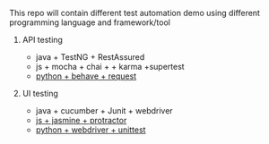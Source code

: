 This repo will contain different test automation demo using different programming language and framework/tool


1. API testing
   * java + TestNG + RestAssured
   * js + mocha + chai + + karma +supertest
   * [python + behave + request](https://github.com/DanteYu/Test_Automation_Demo/tree/master/APITesting/python_behave_requests)


2. UI testing
   * java + cucumber + Junit + webdriver
   * [js + jasmine + protractor](https://github.com/DanteYu/Test_Automation_Demo/tree/master/UITesting/js_jasmine_protractor)
   * [python + webdriver + unittest](https://github.com/DanteYu/Test_Automation_Demo/tree/master/UITesting/python_webdriver_unittest)